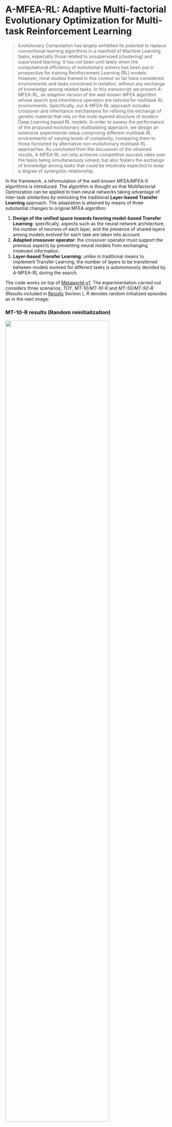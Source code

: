 
# A-MFEA-RL: Adaptive Multi-factorial Evolutionary Optimization for Multi-task Reinforcement Learning
>Evolutionary Computation has largely exhibited its potential to replace conventional learning algorithms in a manifold of Machine Learning tasks, especially those related to unsupervised (clustering) and supervised learning. It has not been until lately when the computational efficiency of evolutionary solvers has been put in prospective for training Reinforcement Learning (RL) models. However, most studies framed in this context so far have considered environments and tasks conceived in isolation, without any exchange of knowledge among related tasks. In this manuscript we present A-MFEA-RL, an adaptive version of the well-known MFEA algorithm whose search and inheritance operators are tailored for multitask RL environments. Specifically, our A-MFEA-RL approach includes crossover and inheritance mechanisms for refining the exchange of genetic material that rely on the multi-layered structure of modern Deep Learning based RL models. In order to assess the performance of the proposed evolutionary multitasking approach, we design an extensive experimental setup comprising different multitask RL environments of varying levels of complexity, comparing them to those furnished by alternative non-evolutionary multitask RL approaches. As concluded from the discussion of the obtained results, A-MFEA-RL not only achieves competitive success rates over the tasks being simultaneously solved, but also fosters the exchange of knowledge among tasks that could be intuitively expected to keep a degree of synergistic relationship.

In the framework, a reformulation of the well-known MFEA/MFEA-II algorithms is introduced. The algorithm is thought so that Multifactorial Optimization can be applied to train neural networks taking advantage of inter-task similarities by mimicking the traditional **Layer-based Transfer Learning** approach. The adaptation is attained by means of three substantial changes to original MFEA algorithm: 

1. **Design of the unified space towards favoring model-based Transfer Learning**: specifically, aspects such as the neural network architecture, the number of neurons of each layer, and the presence of shared layers among models evolved for each task are taken into account.
2. **Adapted crossover operator**: the crossover operator must support the previous aspects by preventing neural models from exchanging irrelevant information.
3. **Layer-based Transfer Learning**: unlike in traditional means to implement Transfer Learning, the number of layers to be transferred between models evolved for different tasks is autonomously decided by A-MFEA-RL during the search. 

The code works on top of [Metaworld-v1](https://github.com/rlworkgroup/metaworld). The experimentation carried out considers three scenarios; *TOY*, *MT-10/MT-10-R* and *MT-50/MT-50-R* (Results included in [Results](#results) Section ), *R* denotes random initialized episodes as in the next image: 

<h3>MT-10-R results (Random reinitialization)</h3>
<img src="./images/MT10.gif" width="80%" />

# Installation and Experimentation

A-MFEA-RL depends on Metaworld and [MuJoco](https://github.com/openai/mujoco-py) (license required). To automatically install conda environment and Metaworld run ([Mujoco](https://github.com/openai/mujoco-py) is required to be installed):

```bash
chmod +x install.sh
./install.sh
```

In order to run the experimentation do:
```bash
python3 exp.py -exp INT -t INT -p STR -r INT
```

* `-exp`: Integer. 0 = TOY, 1 = MT-10/MT-10-R, 2 = MT-50/MT-50-R.
* `-t`: Integer. Number of threads used by Ray.
* `-p`: STRING. Name of the folder under `summary` where results are saved.
* `-r`: Integer. 1 (default) for random reinitialization 0 for fixed reinitialization.

```bash
# Example: Running Fixed MT-10 with 8 threads
python3 exp.py -exp 1 -t 8 -p MT-10-F -r 0
# Example: Running Random MT-10 with 12 threads
python3 exp.py -exp 1 -t 12 -p MT-10-R
```

# Citing A-MFEA-RL [(Link to the paper)](https://scholar.google.es/scholar?hl=es&as_sdt=0%2C5&q=Adaptive+Multi-factorial+Evolutionary+Optimization+for+Multi-task+Reinforcement+Learning&btnG=)
> @article{
  martinez2021amfearl,
  title={Adaptive Multi-factorial Evolutionary Optimization for Multi-task Reinforcement Learning},
  author={Martinez, Aritz D and Del Ser, Javier and Osaba, Eneko and Herrera, Francisco},
  journal={IEEE Transactions on Evolutionary Computation},
  year={2021},
  publisher={IEEE}
}
